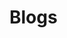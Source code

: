# Blogs

<!-- It's actually better to have each article as separate article, and have a catalog browsing experience. This way each article is more self-contaiend reading experience and less irrelevant information on the page. -->